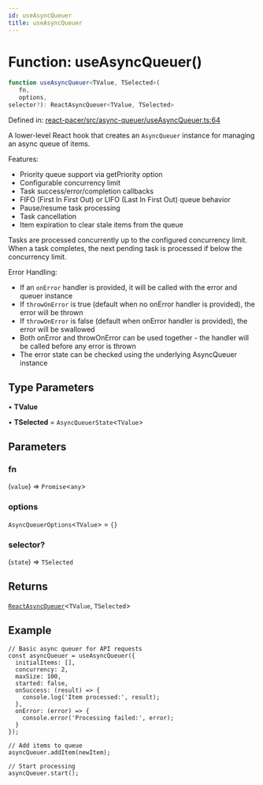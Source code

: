 ```yaml
---
id: useAsyncQueuer
title: useAsyncQueuer
---
```


<!-- DO NOT EDIT: this page is autogenerated from the type comments -->

# Function: useAsyncQueuer()

```ts
function useAsyncQueuer<TValue, TSelected>(
   fn, 
   options, 
selector?): ReactAsyncQueuer<TValue, TSelected>
```

Defined in: [react-pacer/src/async-queuer/useAsyncQueuer.ts:64](https://github.com/TanStack/pacer/blob/main/packages/react-pacer/src/async-queuer/useAsyncQueuer.ts#L64)

A lower-level React hook that creates an `AsyncQueuer` instance for managing an async queue of items.

Features:
- Priority queue support via getPriority option
- Configurable concurrency limit
- Task success/error/completion callbacks
- FIFO (First In First Out) or LIFO (Last In First Out) queue behavior
- Pause/resume task processing
- Task cancellation
- Item expiration to clear stale items from the queue

Tasks are processed concurrently up to the configured concurrency limit. When a task completes,
the next pending task is processed if below the concurrency limit.

Error Handling:
- If an `onError` handler is provided, it will be called with the error and queuer instance
- If `throwOnError` is true (default when no onError handler is provided), the error will be thrown
- If `throwOnError` is false (default when onError handler is provided), the error will be swallowed
- Both onError and throwOnError can be used together - the handler will be called before any error is thrown
- The error state can be checked using the underlying AsyncQueuer instance

## Type Parameters

• **TValue**

• **TSelected** = `AsyncQueuerState`\<`TValue`\>

## Parameters

### fn

(`value`) => `Promise`\<`any`\>

### options

`AsyncQueuerOptions`\<`TValue`\> = `{}`

### selector?

(`state`) => `TSelected`

## Returns

[`ReactAsyncQueuer`](../../interfaces/reactasyncqueuer.md)\<`TValue`, `TSelected`\>

## Example

```tsx
// Basic async queuer for API requests
const asyncQueuer = useAsyncQueuer({
  initialItems: [],
  concurrency: 2,
  maxSize: 100,
  started: false,
  onSuccess: (result) => {
    console.log('Item processed:', result);
  },
  onError: (error) => {
    console.error('Processing failed:', error);
  }
});

// Add items to queue
asyncQueuer.addItem(newItem);

// Start processing
asyncQueuer.start();
```
